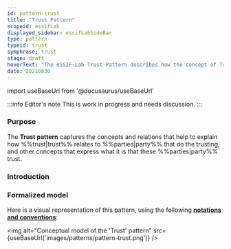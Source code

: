 ```yaml
---
id: pattern-trust
title: "Trust Pattern"
scopeid: essifLab
displayed_sidebar: essifLabSideBar
type: pattern
typeid: trust
symphrase: trust
stage: draft
hoverText: "The eSSIF-Lab Trust Pattern describes how the concept of Trust relates to Parties that do the trusting, and other concepts that express what it is that these Parties trust."
date: 20210830
---
```


import useBaseUrl from '@docusaurus/useBaseUrl'

:::info Editor's note
This is work in progress and needs discussion.
:::

### Purpose
The **Trust pattern** captures the concepts and relations that help to explain how %%trust|trust%% relates to %%parties|party%% that do the trusting, and other concepts that express what it is that these %%parties|party%% trust.

### Introduction


### Formalized model
Here is a visual representation of this pattern, using the following **[notations and conventions](../notations-and-conventions#pattern-diagram-notations)**:

<img
  alt="Conceptual model of the 'Trust' pattern"
  src={useBaseUrl('images/patterns/pattern-trust.png')}
/>

